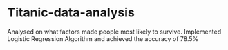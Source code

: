 # Titanic-data-analysis
Analysed on what factors made people most likely to survive.
Implemented Logistic Regression Algorithm and achieved the accuracy of 78.5%
